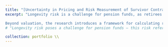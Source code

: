 ```yaml
---
title: "[Uncertainty in Pricing and Risk Measurement of Survivor Contracts](https://github.com/kenrickraymond/Longevity-Instrument-Pricing)"
excerpt: "Longevity risk is a challenge for pension funds, as retirees may live longer than expected, leading to financial pressures. Traditionally, reinsurance has been used to transfer this risk, but recently there has been growing interest in transferring longevity risk through the capital markets via standardised securities such as survivor swaps. These contracts offer an alternative method of risk transfer, but face challenges due to the infancy of the longevity market and a lack of consensus on the best models for estimating survival rates or applying risk-neutral transformations. This project addresses these issues by examining the valuation of survivor swaps using four survival models and eight premium principles, providing comprehensive insights into pricing dynamics.

Beyond valuation, the research introduces a framework for calculating risk metrics for survivor contracts. With increasing interest in longevity risk management products, financial institutions need to assess potential losses to ensure appropriate capital allocation in line with regulatory standards such as [Solvency II](https://ec.europa.eu/commission/presscorner/detail/el/MEMO_15_3120). This project, conducted between early 2023 and mid-2024, used R for its analyses and provides valuable perspectives on risk management and financial sustainability in the evolving market for longevity risk products. For more detailed information, a full writing sample is available [here](https://kenrickraymond.github.io/files/Risks_Journal_Submission.pdf)."
# "Longevity risk poses a challenge for pension funds — this risk refers to the uncertain possibility that retirees might live longer than anticipated, leading to unexpected financial strains. Traditionally, the transfer of this risk has relied on reinsurance. Recently, there is a growing interest in transferring longevity risk into capital markets through standardized securities such as survivor swaps. These contracts present an alternative method for risk transfer but also introduce some challenges due to the infancy of the market for longevity-linked products. One issue among the literature involves the lack of consensus regarding the appropriate models for determining survival rates, in addition to the determining the appropriate model for risk-neutral transformations. This project examines the impact on the valuation of survivor swaps using four survivor models along with eight premium principles. <br/><br/> Moreover, this paper goes further and present a framework for calculating risk metrics for the survivor contracts. Indeed, with the recent interest in standardized securities to transfer longevity risk, there is a need for financial institutions to evaluate possible losses to determine capital allocation in line with regulatory requirements (in this case, [Solvency II](https://ec.europa.eu/commission/presscorner/detail/el/MEMO_15_3120)). This project was accomplished early 2023 to mid 2024 using the programming language R. <br/><br/> A writing sample can be accessed [here](https://kenrickraymond.github.io/files/Risks_Journal_Submission.pdf).<br/>"

collection: portfolio \\
---
```

<!-- 
This is an item in your portfolio. It can be have images or nice text. If you name the file .md, it will be parsed as markdown. If you name the file .html, it will be parsed as HTML.  -->
